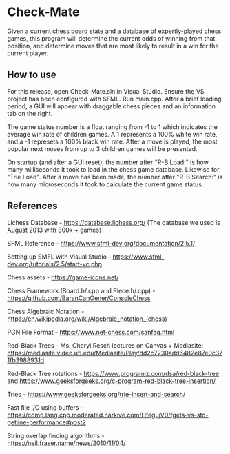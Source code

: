 # Check-Mate

Given a current chess board state and a database of expertly-played chess games, this program will determine the current odds of winning from that position, and determine moves that are most likely to result in a win for the current player.

## How to use

For this release, open Check-Mate.sln in Visual Studio. Ensure the VS project has been configured with SFML. Run main.cpp. After a brief loading period, a GUI will appear with draggable chess pieces and an information tab on the right. 

The game status number is a float ranging from -1 to 1 which indicates the average win rate of children games. A 1 represents a 100% white win rate, and a -1 represets a 100% black win rate. After a move is played, the most popular next moves from up to 3 children games will be presented.

On startup (and after a GUI reset), the number after "R-B Load:" is how many milliseconds it took to load in the chess game database. Likewise for "Trie Load". After a move has been made, the number after "R-B Search:" is how many microseconds it took to calculate the current game status.

## References

Lichess Database - https://database.lichess.org/ (The database we used is August 2013 with 300k + games)

SFML Reference - https://www.sfml-dev.org/documentation/2.5.1/

Setting up SMFL with Visual Studio - https://www.sfml-dev.org/tutorials/2.5/start-vc.php

Chess assets - https://game-icons.net/

Chess Framework (Board.h/.cpp and Piece.h/.cpp) - https://github.com/BaranCanOener/ConsoleChess

Chess Algebraic Notation - https://en.wikipedia.org/wiki/Algebraic_notation_(chess)

PGN File Format - https://www.net-chess.com/sanfaq.html

Red-Black Trees - Ms. Cheryl Resch lectures on Canvas + Mediasite: https://mediasite.video.ufl.edu/Mediasite/Play/dd2c7230add6482e87e0c371fb3988931d

Red-Black Tree rotations - https://www.programiz.com/dsa/red-black-tree and https://www.geeksforgeeks.org/c-program-red-black-tree-insertion/

Tries - https://www.geeksforgeeks.org/trie-insert-and-search/

Fast file I/O using buffers - https://comp.lang.cpp.moderated.narkive.com/HfegujV0/fgets-vs-std-getline-performance#post2

String overlap finding algorithms - https://neil.fraser.name/news/2010/11/04/
